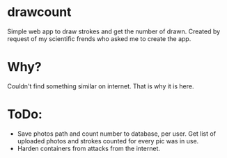 
# drawcount
Simple web app to draw strokes and get the number of drawn. Created by request of my scientific frends who asked me to create the app.

# Why? 
Couldn't find something similar on internet. That is why it is here.

# ToDo:
- Save photos path and count number to database, per user. Get list of uploaded photos and strokes counted for every pic was in use.
- Harden containers from attacks from the internet.
